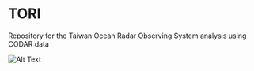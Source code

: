 # TORI

Repository for the Taiwan Ocean Radar Observing System analysis using CODAR data

![Alt Text](./OSM23_Poster.svg)
